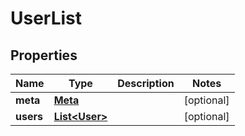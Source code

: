 

# UserList


## Properties

| Name | Type | Description | Notes |
|------------ | ------------- | ------------- | -------------|
|**meta** | [**Meta**](Meta.md) |  |  [optional] |
|**users** | [**List&lt;User&gt;**](User.md) |  |  [optional] |



